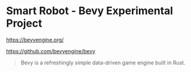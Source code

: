 # Smart Robot - Bevy Experimental Project

<https://bevyengine.org/>

<https://github.com/bevyengine/bevy>

> Bevy is a refreshingly simple data-driven game engine built in Rust.

